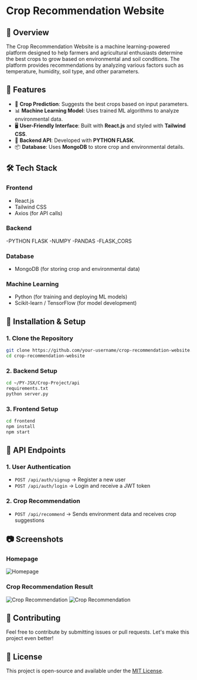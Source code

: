 # Crop Recommendation Website

## 🌱 Overview
The Crop Recommendation Website is a machine learning-powered platform designed to help farmers and agricultural enthusiasts determine the best crops to grow based on environmental and soil conditions. The platform provides recommendations by analyzing various factors such as temperature, humidity, soil type, and other parameters.

## 🚀 Features
- 🌾 **Crop Prediction**: Suggests the best crops based on input parameters.
- 📊 **Machine Learning Model**: Uses trained ML algorithms to analyze environmental data.
- 🖥 **User-Friendly Interface**: Built with **React.js** and styled with **Tailwind CSS**.
- 🔗 **Backend API**: Developed with **PYTHON FLASK**.
- 📦 **Database**: Uses **MongoDB** to store crop and environmental details.

## 🛠 Tech Stack
### **Frontend**
- React.js
- Tailwind CSS
- Axios (for API calls)

### **Backend**
-PYTHON FLASK
-NUMPY
-PANDAS
-FLASK_CORS

### **Database**
- MongoDB (for storing crop and environmental data)

### **Machine Learning**
- Python (for training and deploying ML models)
- Scikit-learn / TensorFlow (for model development)

## 📌 Installation & Setup
### **1. Clone the Repository**
```bash
git clone https://github.com/your-username/crop-recommendation-website.git
cd crop-recommendation-website
```

### **2. Backend Setup**
```bash
cd ~/PY-JSX/Crop-Project/api
requirements.txt
python server.py
```

### **3. Frontend Setup**
```bash
cd frontend
npm install
npm start
```

## 📡 API Endpoints
### **1. User Authentication**
- `POST /api/auth/signup` → Register a new user
- `POST /api/auth/login` → Login and receive a JWT token

### **2. Crop Recommendation**
- `POST /api/recommend` → Sends environment data and receives crop suggestions

## 📷 Screenshots
### Homepage
![Homepage](screenshots/screen1.png)

### Crop Recommendation Result
![Crop Recommendation](screenshots/screen4.png)
![Crop Recommendation](screenshots/screen3.png)


## 🤝 Contributing
Feel free to contribute by submitting issues or pull requests. Let's make this project even better!

## 📝 License
This project is open-source and available under the [MIT License](LICENSE).

